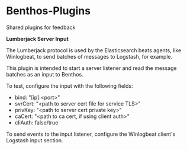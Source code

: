 # Benthos-Plugins
Shared plugins for feedback


**Lumberjack Server Input**

The Lumberjack protocol is used by the Elasticsearch beats agents, like Winlogbeat, to send batches of messages to Logstash, for example.

This plugin is intended to start a server listener and read the message batches as an input to Benthos.

To test, configure the input with the following fields:
- bind: "[ip]:\<port\>"
- svrCert: "\<path to server cert file for service TLS\>"
- privKey: "\<path to server cert private key\>"
- caCert: "\<path to ca cert, if using client auth\>"
- cliAuth: false/true

To send events to the input listener, configure the Winlogbeat client's Logstash input section.
  
